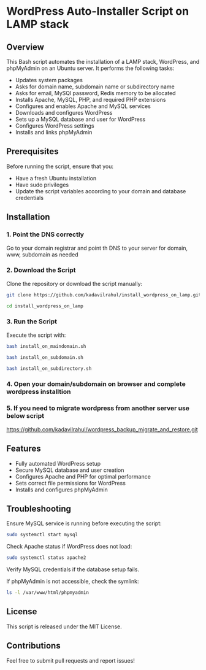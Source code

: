 # WordPress Auto-Installer Script on LAMP stack

## Overview

This Bash script automates the installation of a LAMP stack, WordPress, and phpMyAdmin on an Ubuntu server. It performs the following tasks:

* Updates system packages
* Asks for domain name, subdomain name or subdirectory name
* Asks for email, MySQl password, Redis memory to be allocated
* Installs Apache, MySQL, PHP, and required PHP extensions
* Configures and enables Apache and MySQL services
* Downloads and configures WordPress
* Sets up a MySQL database and user for WordPress
* Configures WordPress settings
* Installs and links phpMyAdmin

## Prerequisites

Before running the script, ensure that you:

* Have a fresh Ubuntu installation
* Have sudo privileges
* Update the script variables according to your domain and database credentials

## Installation

### 1. Point the DNS correctly
Go to your domain registrar and point th DNS to your server for domain, www, subdomain as needed

### 2.  Download the Script
Clone the repository or download the script manually:

```bash
git clone https://github.com/kadavilrahul/install_wordpress_on_lamp.git
```
```bash
cd install_wordpress_on_lamp
```

### 3. Run the Script

Execute the script with:

```bash
bash install_on_maindomain.sh
```
```bash
bash install_on_subdomain.sh
```
```bash
bash install_on_subdirectory.sh
```

### 4. Open your domain/subdomain on browser and complete wordpress installtion

### 5. If you need to migrate wordpress from another server use below script
https://github.com/kadavilrahul/wordpress_backup_migrate_and_restore.git

## Features

* Fully automated WordPress setup
* Secure MySQL database and user creation
* Configures Apache and PHP for optimal performance
* Sets correct file permissions for WordPress
* Installs and configures phpMyAdmin

## Troubleshooting

Ensure MySQL service is running before executing the script:
```bash
sudo systemctl start mysql
```

Check Apache status if WordPress does not load:
```bash
sudo systemctl status apache2
```

Verify MySQL credentials if the database setup fails.

If phpMyAdmin is not accessible, check the symlink:
```bash
ls -l /var/www/html/phpmyadmin
```

## License

This script is released under the MIT License.


## Contributions

Feel free to submit pull requests and report issues!
